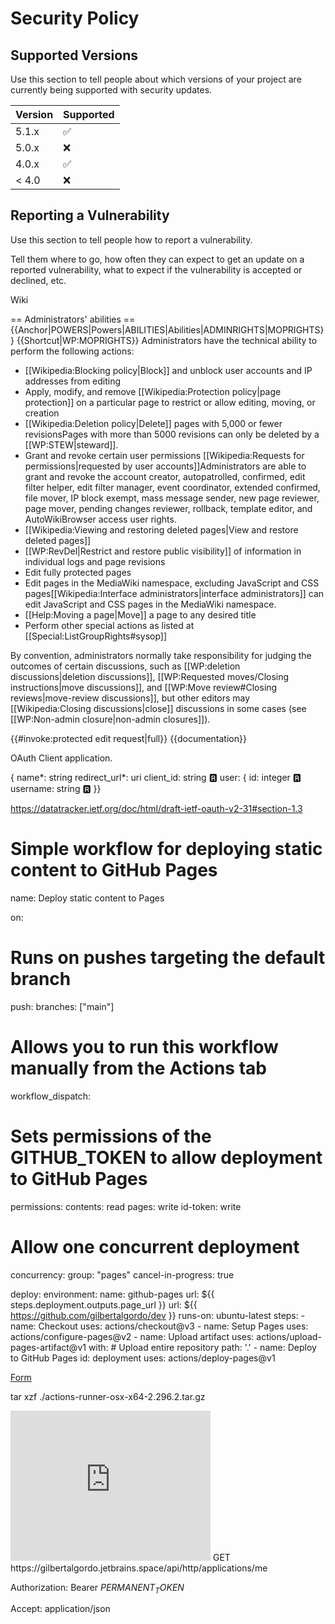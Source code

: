 # Security Policy

## Supported Versions


<!-- Google tag (gtag.js) -->

Use this section to tell people about which versions of your project are
currently being supported with security updates.

| Version | Supported          |
| ------- | ------------------ |
| 5.1.x   | :white_check_mark: |
| 5.0.x   | :x:                |
| 4.0.x   | :white_check_mark: |
| < 4.0   | :x:                |

## Reporting a Vulnerability

Use this section to tell people how to report a vulnerability.

Tell them where to go, how often they can expect to get an update on a
reported vulnerability, what to expect if the vulnerability is accepted or
declined, etc.

Wiki

== Administrators' abilities ==
{{Anchor|POWERS|Powers|ABILITIES|Abilities|ADMINRIGHTS|MOPRIGHTS}}
{{Shortcut|WP:MOPRIGHTS}}
Administrators have the technical ability to perform the following actions:
* [[Wikipedia:Blocking policy|Block]] and unblock user accounts and IP addresses from editing
* Apply, modify, and remove [[Wikipedia:Protection policy|page protection]] on a particular page to restrict or allow editing, moving, or creation
* [[Wikipedia:Deletion policy|Delete]] pages with 5,000 or fewer revisions<ref>Pages with more than 5000 revisions can only be deleted by a [[WP:STEW|steward]].</ref>
* Grant and revoke certain user permissions [[Wikipedia:Requests for permissions|requested by user accounts]]<ref>Administrators are able to grant and revoke the account creator, autopatrolled, confirmed, edit filter helper, edit filter manager, event coordinator, extended confirmed, file mover, IP block exempt, mass message sender, new page reviewer, page mover, pending changes reviewer, rollback, template editor, and AutoWikiBrowser access user rights.</ref>
* [[Wikipedia:Viewing and restoring deleted pages|View and restore deleted pages]]
* [[WP:RevDel|Restrict and restore public visibility]] of information in individual logs and page revisions
* Edit fully protected pages
* Edit pages in the MediaWiki namespace, excluding JavaScript and CSS pages<ref>[[Wikipedia:Interface administrators|interface administrators]] can edit JavaScript and CSS pages in the MediaWiki namespace.</ref>
* [[Help:Moving a page|Move]] a page to any desired title
* Perform other special actions as listed at [[Special:ListGroupRights#sysop]]

By convention, administrators normally take responsibility for judging the outcomes of certain discussions, such as [[WP:deletion discussions|deletion discussions]], [[WP:Requested moves/Closing instructions|move discussions]], and [[WP:Move review#Closing reviews|move-review discussions]], but other editors may [[Wikipedia:Closing discussions|close]] discussions in some cases (see [[WP:Non-admin closure|non-admin closures]]).

<includeonly>{{#invoke:protected edit request|full}}</includeonly><noinclude>
{{documentation}}
<!-- Categories go on the /doc subpage, and interwikis go on Wikidata. -->
</noinclude>


OAuth Client application.

{
name*: string
redirect_url*: uri
client_id: string 🆁
user: {
id: integer 🆁
username: string 🆁
}}



https://datatracker.ietf.org/doc/html/draft-ietf-oauth-v2-31#section-1.3


# Simple workflow for deploying static content to GitHub Pages
name: Deploy static content to Pages

on:
  # Runs on pushes targeting the default branch
  push:
    branches: ["main"]

  # Allows you to run this workflow manually from the Actions tab
  workflow_dispatch:

# Sets permissions of the GITHUB_TOKEN to allow deployment to GitHub Pages
permissions:
  contents: read
  pages: write
  id-token: write

# Allow one concurrent deployment
concurrency:
  group: "pages"
  cancel-in-progress: true 



deploy: environment: name: github-pages url: ${{ steps.deployment.outputs.page_url }} url: ${{ https://github.com/gilbertalgordo/dev }} runs-on: ubuntu-latest steps: - name: Checkout uses: actions/checkout@v3 - name: Setup Pages uses: actions/configure-pages@v2 - name: Upload artifact uses: actions/upload-pages-artifact@v1 with: # Upload entire repository path: '.' - name: Deploy to GitHub Pages id: deployment uses: actions/deploy-pages@v1



[Form](https://1drv.ms/w/s!Anc7QKzRz8_uj3ApBuelCtQbfHaF)

tar xzf ./actions-runner-osx-x64-2.296.2.tar.gz

<iframe src="https://snowflake.torproject.org/embed.html" width="320" height="240" frameborder="0" scrolling="no"></iframe>


<!-- Google tag (gtag.js) -->



</a>
GET https://gilbertalgordo.jetbrains.space/api/http/applications/me

Authorization: Bearer $PERMANENT_TOKEN$

Accept: application/json

